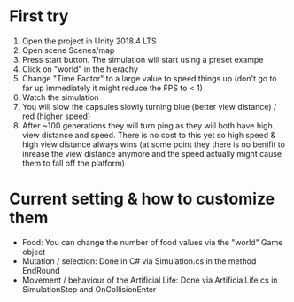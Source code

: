 # First try

1. Open the project in Unity 2018.4 LTS
2. Open scene Scenes/map
3. Press start button. The simulation will start using a preset exampe
4. Click on "world" in the hierachy  
5. Change "Time Factor" to a large value to speed things up (don't go to far up immediately it might reduce the FPS to < 1)
6. Watch the simulation
7. You will slow the capsules slowly turning blue (better view distance) / red (higher speed)
8. After ~100 generations they will turn ping as they will both have high view distance and speed. There is no cost to this yet so high speed & high view distance always wins (at some point they there is no benifit to inrease the view distance anymore and the speed actually might cause them to fall off the platform)

# Current setting & how to customize them
* Food: You can change the number of food values via the "world" Game object
* Mutation / selection: Done in C# via Simulation.cs in the method EndRound 
* Movement / behaviour of the Artificial Life: Done via ArtificialLife.cs in SimulationStep and OnCollisionEnter
